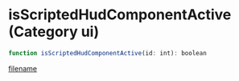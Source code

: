 # isScriptedHudComponentActive (Category ui)

```js
function isScriptedHudComponentActive(id: int): boolean
```

[filename](isScriptedHudComponentActive_m.md ':include')